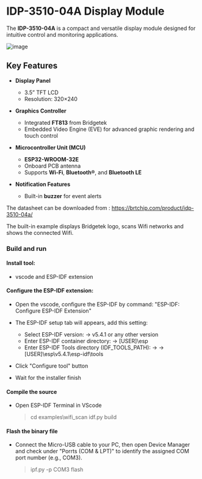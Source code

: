 # IDP-3510-04A Display Module

The **IDP-3510-04A** is a compact and versatile display module designed for intuitive control and monitoring applications.

![image](https://github.com/user-attachments/assets/4929b98f-e366-4604-90ca-72989cc787c6)


## Key Features

- **Display Panel**  
  - 3.5” TFT LCD  
  - Resolution: 320×240  

- **Graphics Controller**  
  - Integrated **FT813** from Bridgetek  
  - Embedded Video Engine (EVE) for advanced graphic rendering and touch control

- **Microcontroller Unit (MCU)**  
  - **ESP32-WROOM-32E**  
  - Onboard PCB antenna  
  - Supports **Wi-Fi**, **Bluetooth®**, and **Bluetooth LE**

- **Notification Features**  
  - Built-in **buzzer** for event alerts  


The datasheet can be downloaded from : https://brtchip.com/product/idp-3510-04a/

The built-in example displays Bridgetek logo, scans Wifi networks and shows the connected Wifi.

### Build and run

#### Install tool:
 - vscode and ESP-IDF extension
  
#### Configure the ESP-IDF extension:
 - Open the vscode, configure the ESP-IDF by command: "ESP-IDF: Configure ESP-IDF Extension"
 - The ESP-IDF setup tab will appears, add this setting:
	  - Select ESP-IDF version: -> v5.4.1 or any other version
      - Enter ESP-IDF container directory: -> [USER]\esp
      - Enter ESP-IDF Tools directory (IDF_TOOLS_PATH): ->  -> [USER]\esp\v5.4.1\esp-idf\tools

 - Click "Configure tool" button
 - Wait for the installer finish

#### Compile the source
 - Open ESP-IDF Terminal in VScode
 
      > cd examples\wifi_scan
      > idf.py build

#### Flash the binary file
 - Connect the Micro-USB cable to your PC, then open Device Manager and check under "Porrts (COM & LPT)" to identify the assigned COM port number (e.g., COM3).

      > ipf.py -p COM3 flash

